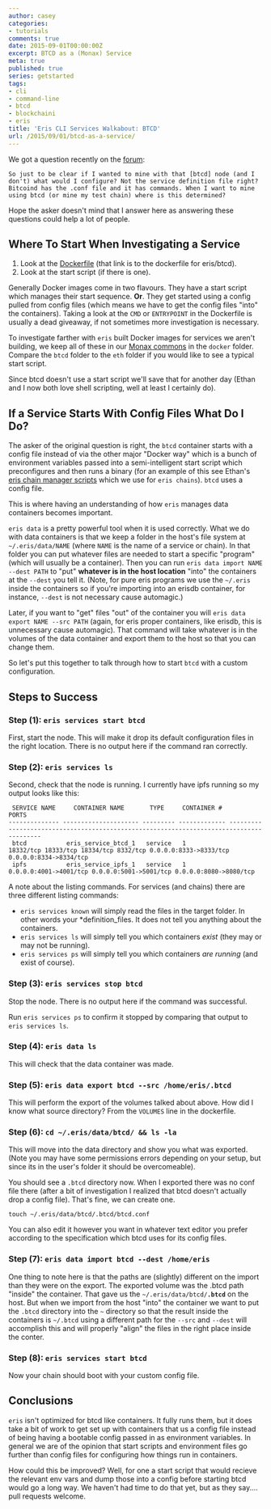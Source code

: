 ```yaml
---
author: casey
categories:
- tutorials
comments: true
date: 2015-09-01T00:00:00Z
excerpt: BTCD as a (Monax) Service
meta: true
published: true
series: getstarted
tags:
- cli
- command-line
- btcd
- blockchaini
- eris
title: 'Eris CLI Services Walkabout: BTCD'
url: /2015/09/01/btcd-as-a-service/
---
```


We got a question recently on the [forum](https://support.erisindustries.com/support/discussions/topics/6000011734):

```
So just to be clear if I wanted to mine with that [btcd] node (and I don't) what would I configure? Not the service definition file right? Bitcoind has the .conf file and it has commands. When I want to mine using btcd (or mine my test chain) where is this determined?
```

Hope the asker doesn't mind that I answer here as answering these questions could help a lot of people.

## Where To Start When Investigating a Service

1. Look at the [Dockerfile](https://github.com/eris-ltd/common/blob/master/docker/btcd/Dockerfile) (that link is to the dockerfile for eris/btcd).
2. Look at the start script (if there is one).

Generally Docker images come in two flavours. They have a start script which manages their start sequence. **Or**. They get started using a config pulled from config files (which means we have to get the config files "into" the containers). Taking a look at the `CMD` or `ENTRYPOINT` in the Dockerfile is usually a dead giveaway, if not sometimes more investigation is necessary.

To investigate farther with `eris` built Docker images for services we aren't building, we keep all of these in our [Monax commons](https://github.com/eris-ltd/common/) in the `docker` folder. Compare the `btcd` folder to the `eth` folder if you would like to see a typical start script.

Since btcd doesn't use a start script we'll save that for another day (Ethan and I now both love shell scripting, well at least I certainly do).

## If a Service Starts With Config Files What Do I Do?

The asker of the original question is right, the `btcd` container starts with a config file instead of via the other major "Docker way" which is a bunch of environment variables passed into a semi-intelligent start script which preconfigures and then runs a binary (for an example of this see Ethan's [eris chain manager scripts](https://github.com/eris-ltd/eris-db/tree/master/DOCKER) which we use for `eris chains`). `btcd` uses a config file.

This is where having an understanding of how `eris` manages data containers becomes important.

`eris data` is a pretty powerful tool when it is used correctly. What we do with data containers is that we keep a folder in the host's file system at `~/.eris/data/NAME` (where `NAME` is the name of a service or chain). In that folder you can put whatever files are needed to start a specific "program" (which will usually be a container). Then you can run `eris data import NAME --dest PATH` to "put" **whatever is in the host location** "into" the containers at the `--dest` you tell it. (Note, for pure eris programs we use the `~/.eris` inside the containers so if you're importing into an erisdb container, for instance, `--dest` is not necessary cause automagic.)

Later, if you want to "get" files "out" of the container you will `eris data export NAME --src PATH` (again, for eris proper containers, like erisdb, this is unnecessary cause automagic). That command will take whatever is in the volumes of the data container and export them to the host so that you can change them.

So let's put this together to talk through how to start `btcd` with a custom configuration.

## Steps to Success

### Step (1): `eris services start btcd`

First, start the node. This will make it drop its default configuration files in the right location. There is no output here if the command ran correctly.

### Step (2): `eris services ls`

Second, check that the node is running. I currently have ipfs running so my output looks like this:

```irc
 SERVICE NAME     CONTAINER NAME       TYPE     CONTAINER #                                           PORTS
-------------- --------------------- --------- ------------- ----------------------------------------------------------------------------------------
 btcd           eris_service_btcd_1   service   1             18332/tcp 18333/tcp 18334/tcp 8332/tcp 0.0.0.0:8333->8333/tcp 0.0.0.0:8334->8334/tcp
 ipfs           eris_service_ipfs_1   service   1             0.0.0.0:4001->4001/tcp 0.0.0.0:5001->5001/tcp 0.0.0.0:8080->8080/tcp
```

A note about the listing commands. For services (and chains) there are three different listing commands:

* `eris services known` will simply read the files in the target folder. In other words your *definition_files. It does not tell you anything about the containers.
* `eris services ls` will simply tell you which containers *exist* (they may or may not be running).
* `eris services ps` will simply tell you which containers *are running* (and exist of course).

### Step (3): `eris services stop btcd`

Stop the node. There is no output here if the command was successful.

Run `eris services ps` to confirm it stopped by comparing that output to `eris services ls`.

### Step (4): `eris data ls`

This will check that the data container was made.

### Step (5): `eris data export btcd --src /home/eris/.btcd`

This will perform the export of the volumes talked about above. How did I know what source directory? From the `VOLUMES` line in the dockerfile.

### Step (6): `cd ~/.eris/data/btcd/ && ls -la`

This will move into the data directory and show you what was exported. (Note you may have some permissions errors depending on your setup, but since its in the user's folder it should be overcomeable).

You should see a `.btcd` directory now. When I exported there was no conf file there (after a bit of investigation I realized that btcd doesn't actually drop a config file). That's fine, we can create one.

```
touch ~/.eris/data/btcd/.btcd/btcd.conf
```

You can also edit it however you want in whatever text editor you prefer according to the specification which btcd uses for its config files.

### Step (7): `eris data import btcd --dest /home/eris`

One thing to note here is that the paths are (slightly) different on the import than they were on the export. The exported volume was the .btcd path "inside" the container. That gave us the `~/.eris/data/btcd/`**`.btcd`** on the host. But when we import from the host "into" the container we want to put the `.btcd` directory into the `~` directory so that the result inside the containers is `~/.btcd` using a different path for the `--src` and `--dest` will accomplish this and will properly "align" the files in the right place inside the conter.

### Step (8): `eris services start btcd`

Now your chain should boot with your custom config file.

## Conclusions

`eris` isn't optimized for btcd like containers. It fully runs them, but it does take a bit of work to get set up with containers that us a config file instead of being having a bootable config passed in as environment variables. In general we are of the opinion that start scripts and environment files go further than config files for configuring how things run in containers.

How could this be improved? Well, for one a start script that would recieve the relevant env vars and dump those into a config before starting btcd would go a long way. We haven't had time to do that yet, but as they say.... pull requests welcome.

